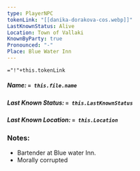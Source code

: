```yaml
---
type: PlayerNPC
tokenLink: "[[danika-dorakova-cos.webp]]"
LastKnownStatus: Alive
Location: Town of Vallaki
KnownByParty: true
Pronounced: "-"
Place: Blue Water Inn
---
```

    
`="!"+this.tokenLink`
##### Name: `= this.file.name`
##### Last Known Status: `= this.LastKnownStatus`
##### Last Known Location: `= this.Location`
### Notes:
- Bartender at Blue water Inn.
- Morally corrupted

